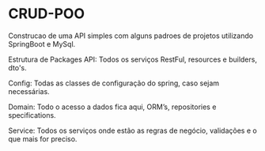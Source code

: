 # CRUD-POO


Construcao de uma API simples com alguns padroes de projetos utilizando SpringBoot e MySql.

Estrutura de Packages
API: Todos os serviços RestFul, resources e builders, dto's.

Config: Todas as classes de configuração do spring, caso sejam necessárias.

Domain: Todo o acesso a dados fica aqui, ORM’s, repositories e specifications.

Service: Todos os serviços onde estão as regras de negócio, validações e o que mais for preciso.
